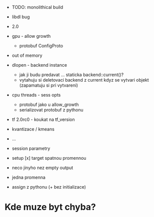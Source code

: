 - TODO: monolithical build
- libdl bug
- 2.0

- gpu - allow growth
  - protobuf ConfigProto

- out of memory

- dlopen - backend instance
  - jak ji budu predavat ... staticka backend::current()?
  - vytahuju si deletovaci backend z current kdyz se vytvari objekt (zapamatuju si pri vytvareni)

- cpu threads - sess opts
  - protobuf jako u allow_growth
  - serializovat protobuf z pythonu

- tf 2.0rc0 - koukat na tf_version
- kvantizace / kmeans
- ...





- session parametry
- setup
[x] target spatnou promennou
- neco jinyho nez empty output

- jedna promenna
- assign z pythonu (+ bez initializace)

# Kde muze byt chyba?

